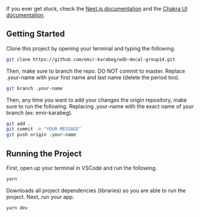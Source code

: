 If you ever get stuck, check the [Next.js documentation](https://nextjs.org/) and the [Chakra UI documentation](https://chakra-ui.com/docs/components).

## Getting Started

Clone this project by opening your terminal and typing the following.

```bash
git clone https://github.com/emir-karabeg/wdb-decal-group14.git
```

Then, make sure to branch the repo. DO NOT commit to master. Replace .your-name with your first name and last name (delete the period too).

```bash
git branch .your-name
```

Then, any time you want to add your changes the origin repository, make sure to run the following. Replacing .your-name with the exact name of your branch (ex: emir-karabeg).

```bash
git add .
git commit -m "YOUR MESSAGE"
git push origin .your-name
```

## Running the Project

First, open up your terminal in VSCode and run the following.

```bash
yarn
```

Downloads all project dependencies (libraries) so you are able to run the project. Next, run your app.

```bash
yarn dev
```
